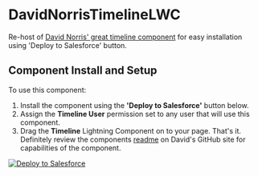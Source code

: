 # DavidNorrisTimelineLWC
Re-host of [David Norris' great timeline component](https://github.com/deejay-hub/timeline-lwc) for easy installation using 'Deploy to Salesforce' button. 

## Component Install and Setup

To use this component:
1. Install the component using the **'Deploy to Salesforce'** button below.
2. Assign the **Timeline User** permission set to any user that will use this component.
3. Drag the **Timeline** Lightning Component on to your page. That's it. Definitely review the components [readme](https://github.com/deejay-hub/timeline-lwc) on David's GitHub site for capabilities of the component.

<a href="https://githubsfdeploy.herokuapp.com">
  <img alt="Deploy to Salesforce"
       src="https://raw.githubusercontent.com/afawcett/githubsfdeploy/master/deploy.png">
</a>
